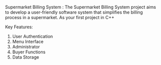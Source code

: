 Supermarket Billing System :
The Supermarket Billing System project aims to develop a user-friendly software system that simplifies the billing process in a supermarket. As your first project in C++

Key Features:
1. User Authentication
2. Menu Interface
3. Administrator
4. Buyer Functions
5. Data Storage
